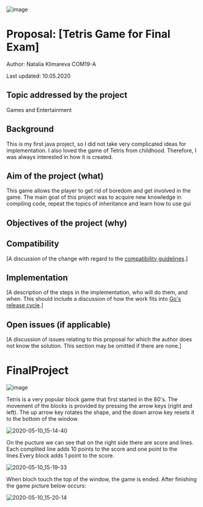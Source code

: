 ![image](https://user-images.githubusercontent.com/60422598/81495790-b6740400-92d4-11ea-8353-b031b116c39a.png)

# Proposal: [Tetris Game for Final Exam]

Author: Natalia Klimareva COM19-A

Last updated: 10.05.2020

## Topic addressed by the project

Games and Entertainment

## Background

This is my first java project, so I did not take very complicated ideas for implementation. I also loved the game of Tetris from childhood. Therefore, I was always interested in how it is created.

## Aim of the project (what)

This game allows the player to get rid of boredom and get involved in the game. The main goal of this project was to acquire new knowledge in compiling code, repeat the topics of inheritance and learn how to use gui 

## Objectives of the project (why)



## Compatibility

[A discussion of the change with regard to the
[compatibility guidelines](https://golang.org/doc/go1compat).]

## Implementation

[A description of the steps in the implementation, who will do them, and when.
This should include a discussion of how the work fits into [Go's release cycle](https://golang.org/wiki/Go-Release-Cycle).]

## Open issues (if applicable)

[A discussion of issues relating to this proposal for which the author does not
know the solution. This section may be omitted if there are none.]



# FinalProject
![image](https://user-images.githubusercontent.com/60422598/81495790-b6740400-92d4-11ea-8353-b031b116c39a.png)

Tetris is a very popular block game that first started in the 80's.
The movement of the blocks is provided by pressing the arrow keys (right and left). The up arrow key rotates the shape, and the down arrow key resets it to the bottom of the window.

![2020-05-10_15-14-40](https://user-images.githubusercontent.com/60422598/81495580-1669ab00-92d3-11ea-8e75-9acefd3c72f8.png)

On the pucture we can see that on the right side there are score and lines. Each complited line adds 10 points to the score and one point to the lines.Every block adds 1 point to the score.

![2020-05-10_15-19-33](https://user-images.githubusercontent.com/60422598/81496060-980f0800-92d6-11ea-9b96-695bb052bf5f.png)

When bloch touch the top of the window, the game is ended.
After finishing the game picture below occurs:

![2020-05-10_15-20-14](https://user-images.githubusercontent.com/60422598/81496121-06ec6100-92d7-11ea-999a-b4f4befc2b20.png)
 

